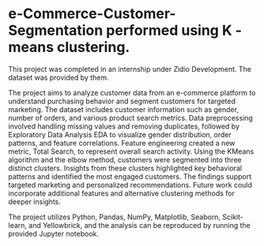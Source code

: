 # e-Commerce-Customer-Segmentation performed using K -means clustering.

This project was completed in an internship under Zidio Development. The dataset was provided by them.

The project aims to analyze customer data from an e-commerce platform to understand purchasing behavior and segment customers for targeted marketing. The dataset includes customer information such as gender, number of orders, and various product search metrics. Data preprocessing involved handling missing values and removing duplicates, followed by Exploratory Data Analysis EDA to visualize gender distribution, order patterns, and feature correlations. Feature engineering created a new metric, Total Search, to represent overall search activity. Using the KMeans algorithm and the elbow method, customers were segmented into three distinct clusters. Insights from these clusters highlighted key behavioral patterns and identified the most engaged customers. The findings support targeted marketing and personalized recommendations. Future work could incorporate additional features and alternative clustering methods for deeper insights. 

The project utilizes Python, Pandas, NumPy, Matplotlib, Seaborn, Scikit-learn, and Yellowbrick, and the analysis can be reproduced by running the provided Jupyter notebook.


